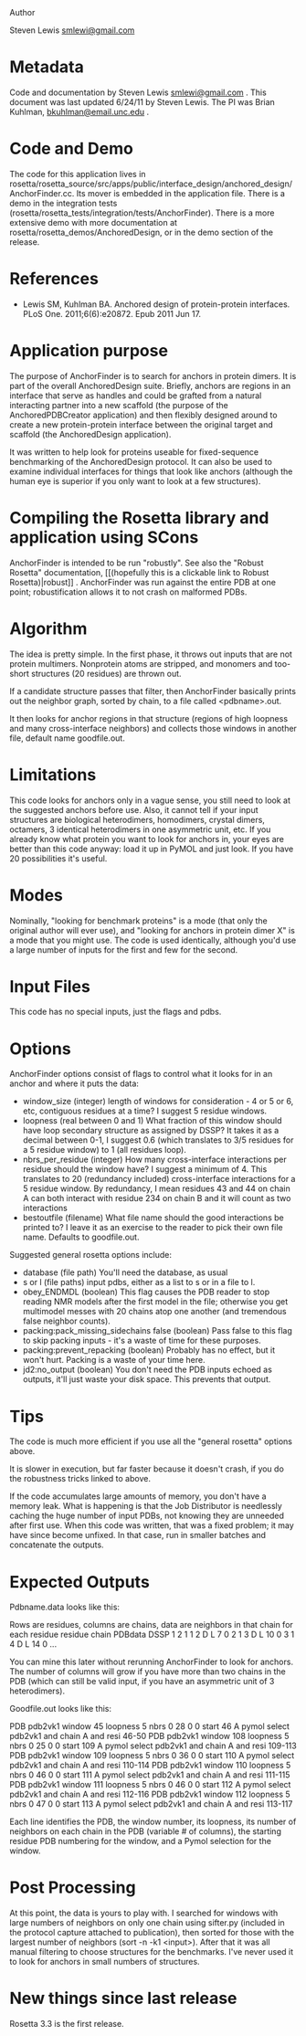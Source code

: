 <!-- --- title:  Anchor Finder --> Author   
Steven Lewis [smlewi@gmail.com](#)

Metadata
========

Code and documentation by Steven Lewis [smlewi@gmail.com](#) . This document was last updated 6/24/11 by Steven Lewis. The PI was Brian Kuhlman, [bkuhlman@email.unc.edu](#) .

Code and Demo
=============

The code for this application lives in rosetta/rosetta\_source/src/apps/public/interface\_design/anchored\_design/AnchorFinder.cc. Its mover is embedded in the application file. There is a demo in the integration tests (rosetta/rosetta\_tests/integration/tests/AnchorFinder). There is a more extensive demo with more documentation at rosetta/rosetta\_demos/AnchoredDesign, or in the demo section of the release.

References
==========

-   Lewis SM, Kuhlman BA. Anchored design of protein-protein interfaces. PLoS One. 2011;6(6):e20872. Epub 2011 Jun 17.

Application purpose
===========================================

The purpose of AnchorFinder is to search for anchors in protein dimers. It is part of the overall AnchoredDesign suite. Briefly, anchors are regions in an interface that serve as handles and could be grafted from a natural interacting partner into a new scaffold (the purpose of the AnchoredPDBCreator application) and then flexibly designed around to create a new protein-protein interface between the original target and scaffold (the AnchoredDesign application).

It was written to help look for proteins useable for fixed-sequence benchmarking of the AnchoredDesign protocol. It can also be used to examine individual interfaces for things that look like anchors (although the human eye is superior if you only want to look at a few structures).

Compiling the Rosetta library and application using SCons
=========================================================

AnchorFinder is intended to be run "robustly". See also the "Robust Rosetta" documentation, [[(hopefully this is a clickable link to Robust Rosetta)|robust]] . AnchorFinder was run against the entire PDB at one point; robustification allows it to not crash on malformed PDBs.

Algorithm
=========

The idea is pretty simple. In the first phase, it throws out inputs that are not protein multimers. Nonprotein atoms are stripped, and monomers and too-short structures (20 residues) are thrown out.

If a candidate structure passes that filter, then AnchorFinder basically prints out the neighbor graph, sorted by chain, to a file called \<pdbname\>.out.

It then looks for anchor regions in that structure (regions of high loopness and many cross-interface neighbors) and collects those windows in another file, default name goodfile.out.

Limitations
===========

This code looks for anchors only in a vague sense, you still need to look at the suggested anchors before use. Also, it cannot tell if your input structures are biological heterodimers, homodimers, crystal dimers, octamers, 3 identical heterodimers in one asymmetric unit, etc. If you already know what protein you want to look for anchors in, your eyes are better than this code anyway: load it up in PyMOL and just look. If you have 20 possibilities it's useful.

Modes
=====

Nominally, "looking for benchmark proteins" is a mode (that only the original author will ever use), and "looking for anchors in protein dimer X" is a mode that you might use. The code is used identically, although you'd use a large number of inputs for the first and few for the second.

Input Files
===========

This code has no special inputs, just the flags and pdbs.

Options
=======

AnchorFinder options consist of flags to control what it looks for in an anchor and where it puts the data:

-   window\_size (integer) length of windows for consideration - 4 or 5 or 6, etc, contiguous residues at a time? I suggest 5 residue windows.
-   loopness (real between 0 and 1) What fraction of this window should have loop secondary structure as assigned by DSSP? It takes it as a decimal between 0-1, I suggest 0.6 (which translates to 3/5 residues for a 5 residue window) to 1 (all residues loop).
-   nbrs\_per\_residue (integer) How many cross-interface interactions per residue should the window have? I suggest a minimum of 4. This translates to 20 (redundancy included) cross-interface interactions for a 5 residue window. By redundancy, I mean residues 43 and 44 on chain A can both interact with residue 234 on chain B and it will count as two interactions
-   bestoutfile (filename) What file name should the good interactions be printed to? I leave it as an exercise to the reader to pick their own file name. Defaults to goodfile.out.

Suggested general rosetta options include:

-   database (file path) You'll need the database, as usual
-   s or l (file paths) input pdbs, either as a list to s or in a file to l.
-   obey\_ENDMDL (boolean) This flag causes the PDB reader to stop reading NMR models after the first model in the file; otherwise you get multimodel messes with 20 chains atop one another (and tremendous false neighbor counts).
-   packing:pack\_missing\_sidechains false (boolean) Pass false to this flag to skip packing inputs - it's a waste of time for these purposes.
-   packing:prevent\_repacking (boolean) Probably has no effect, but it won't hurt. Packing is a waste of your time here.
-   jd2:no\_output (boolean) You don't need the PDB inputs echoed as outputs, it'll just waste your disk space. This prevents that output.

Tips
====

The code is much more efficient if you use all the "general rosetta" options above.

It is slower in execution, but far faster because it doesn't crash, if you do the robustness tricks linked to above.

If the code accumulates large amounts of memory, you don't have a memory leak. What is happening is that the Job Distributor is needlessly caching the huge number of input PDBs, not knowing they are unneeded after first use. When this code was written, that was a fixed problem; it may have since become unfixed. In that case, run in smaller batches and concatenate the outputs.

Expected Outputs
================

Pdbname.data looks like this:

Rows are residues, columns are chains, data are neighbors in that chain for each residue residue chain PDBdata DSSP 1 2 1 1 2 D L 7 0 2 1 3 D L 10 0 3 1 4 D L 14 0 ...

You can mine this later without rerunning AnchorFinder to look for anchors. The number of columns will grow if you have more than two chains in the PDB (which can still be valid input, if you have an asymmetric unit of 3 heterodimers).

Goodfile.out looks like this:

PDB pdb2vk1 window 45 loopness 5 nbrs 0 28 0 0 start 46 A pymol select pdb2vk1 and chain A and resi 46-50 PDB pdb2vk1 window 108 loopness 5 nbrs 0 25 0 0 start 109 A pymol select pdb2vk1 and chain A and resi 109-113 PDB pdb2vk1 window 109 loopness 5 nbrs 0 36 0 0 start 110 A pymol select pdb2vk1 and chain A and resi 110-114 PDB pdb2vk1 window 110 loopness 5 nbrs 0 46 0 0 start 111 A pymol select pdb2vk1 and chain A and resi 111-115 PDB pdb2vk1 window 111 loopness 5 nbrs 0 46 0 0 start 112 A pymol select pdb2vk1 and chain A and resi 112-116 PDB pdb2vk1 window 112 loopness 5 nbrs 0 47 0 0 start 113 A pymol select pdb2vk1 and chain A and resi 113-117

Each line identifies the PDB, the window number, its loopness, its number of neighbors on each chain in the PDB (variable \# of columns), the starting residue PDB numbering for the window, and a Pymol selection for the window.

Post Processing
===============

At this point, the data is yours to play with. I searched for windows with large numbers of neighbors on only one chain using sifter.py (included in the protocol capture attached to publication), then sorted for those with the largest number of neighbors (sort -n -k1 \<input\>). After that it was all manual filtering to choose structures for the benchmarks. I've never used it to look for anchors in small numbers of structures.

New things since last release
=============================

Rosetta 3.3 is the first release.
